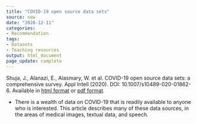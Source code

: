 ```yaml
---
title: "COVID-19 open source data sets"
source: new
date: "2020-12-11"
categories:
- Recommendation
tags:
- Datasets
- Teaching resources
output: html_document
page_update: complete
---
```


Shuja, J., Alanazi, E., Alasmary, W. et al. COVID-19 open source data sets: a comprehensive survey. Appl Intell (2020). DOI: 10.1007/s10489-020-01862-6. Available in [html format](10.1007/s10489-020-01862-6) or [pdf format](https://link.springer.com/content/pdf/10.1007/s10489-020-01862-6.pdf).

<!---More--->

+ There is a wealth of data on COVID-19 that is readily available to anyone who is interested. This article describes many of these data sources, in the areas of medical images, textual data, and speech.
